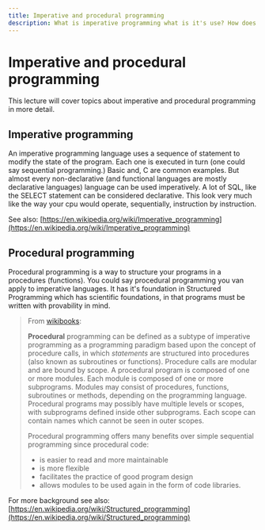 ```yaml
---
title: Imperative and procedural programming
description: What is imperative programming what is it's use? How does this relate to procedural programming.
---
```


# Imperative and procedural programming

This lecture will cover topics about imperative and procedural programming in more detail.

## Imperative programming
An imperative programming language uses a sequence of statement to modify the state of the program. Each one is executed in turn (one could say sequential programming.) Basic and, C are common examples. But almost every non-declarative (and functional languages are mostly declarative languages) language can be used imperatively. A lot of SQL, like the SELECT statement can be considered declarative.
This look very much like the way your cpu would operate, sequentially, instruction by instruction.

See also: [https://en.wikipedia.org/wiki/Imperative_programming](https://en.wikipedia.org/wiki/Imperative_programming)

## Procedural programming
Procedural programming is a way to structure your programs in a procedures (functions). You could say procedural programming you van apply to imperative languages. It has it's foundation in Structured Programming which has scientific foundations, in that programs must be written with provability in mind.

>From [wikibooks](https://en.wikibooks.org/wiki/C%2B%2B_Programming/Programming_Languages/Paradigms):
>
>**Procedural** programming can be defined as a subtype of imperative programming as a programming paradigm based upon the concept of procedure calls, in which *statements* are structured into procedures (also known as subroutines or functions). Procedure calls are modular and are bound by scope. A procedural program is composed of one or more modules. Each module is composed of one or more subprograms. Modules may consist of procedures, functions, subroutines or methods, depending on the programming language. Procedural programs may possibly have multiple levels or scopes, with subprograms defined inside other subprograms. Each scope can contain names which cannot be seen in outer scopes.
>
> Procedural programming offers many benefits over simple sequential programming since procedural code:
>
>- is easier to read and more maintainable
>- is more flexible
>- facilitates the practice of good program design
>- allows modules to be used again in the form of code libraries.

For more background see also: [https://en.wikipedia.org/wiki/Structured_programming](https://en.wikipedia.org/wiki/Structured_programming)